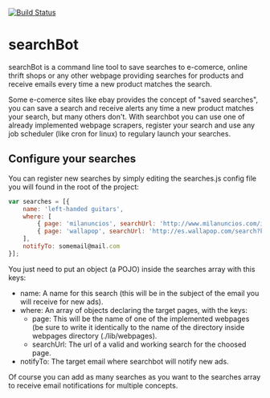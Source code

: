 [![Build Status](https://travis-ci.org/FerCa/searchBot.svg?branch=master)](https://travis-ci.org/FerCa/searchBot)
# searchBot

searchBot is a command line tool to save searches to e-comerce, online thrift shops or any other webpage providing 
searches for products and receive emails every time a new product matches the search.

Some e-comerce sites like ebay provides the concept of "saved searches", you can save a search and receive alerts any time 
a new product matches your search, but many others don't. With searchbot you can use one of already implemented webpage 
scrapers, register your search and use any job scheduler (like cron for linux) to regulary launch your searches.

## Configure your searches

You can register new searches by simply editing the searches.js config file you will found in the root of the project:

```javascript
var searches = [{
    name: 'left-handed guitars',
    where: [
        { page: 'milanuncios', searchUrl: 'http://www.milanuncios.com/instrumentos-musicales/guitarra-zurdo.htm?desde=400&hasta=2500&dias=1' },
        { page: 'wallapop', searchUrl: 'http://es.wallapop.com/search?kws=guitarra+zurdo&lat=41.387245&lng=2.191056' }
    ],
    notifyTo: somemail@mail.com
}];
```
You just need to put an object (a POJO) inside the searches array with this keys:

* name: A name for this search (this will be in the subject of the email you will receive for new ads).
* where: An array of objects declaring the target pages, with the keys:
   *  page: This will be the name of one of the implemented webpages (be sure to write it identically to the name of the directory inside webpages directory (./lib/webpages).
   *  searchUrl: The url of a valid and working search for the choosed page.
* notifyTo: The target email where searchbot will notify new ads.

Of course you can add as many searches as you want to the searches array to receive email notifications for multiple concepts.
